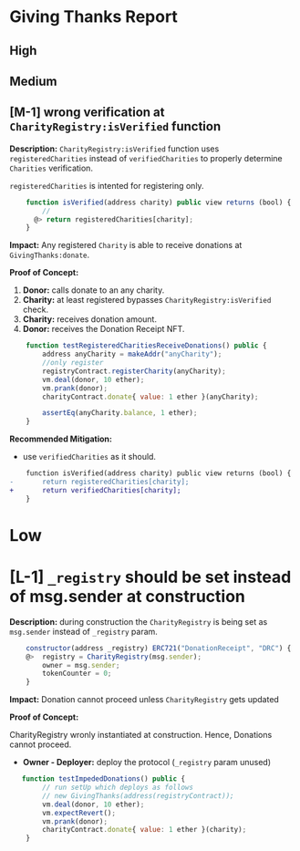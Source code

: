 # Giving Thanks Report

## High

## Medium

## [M-1] wrong verification at `CharityRegistry:isVerified` function

**Description:** `CharityRegistry:isVerified` function uses `registeredCharities` instead of `verifiedCharities` to properly determine `Charities` verification.

`registeredCharities` is intented for registering only.

```javascript
    function isVerified(address charity) public view returns (bool) {
        //
      @> return registeredCharities[charity];
    }
```

**Impact:** Any registered `Charity` is able to receive donations at `GivingThanks:donate`.

**Proof of Concept:**

1. **Donor:** calls donate to an any charity.
2. **Charity:** at least registered bypasses `CharityRegistry:isVerified` check.
3. **Charity:** receives donation amount.
4. **Donor:** receives the Donation Receipt NFT.

```javascript
    function testRegisteredCharitiesReceiveDonations() public {
        address anyCharity = makeAddr("anyCharity");
        //only register
        registryContract.registerCharity(anyCharity);
        vm.deal(donor, 10 ether);
        vm.prank(donor);
        charityContract.donate{ value: 1 ether }(anyCharity);

        assertEq(anyCharity.balance, 1 ether);
    }
```

**Recommended Mitigation:**

- use `verifiedCharities` as it should.

```diff
    function isVerified(address charity) public view returns (bool) {
-       return registeredCharities[charity];
+       return verifiedCharities[charity];
    }
```

# Low

# [L-1] `_registry` should be set instead of msg.sender at construction

**Description:** during construction the `CharityRegistry` is being set as `msg.sender` instead of `_registry` param.

```javascript
    constructor(address _registry) ERC721("DonationReceipt", "DRC") {
    @>  registry = CharityRegistry(msg.sender);
        owner = msg.sender;
        tokenCounter = 0;
    }
```

**Impact:** Donation cannot proceed unless `CharityRegistry` gets updated

**Proof of Concept:**

CharityRegistry wronly instantiated at construction. Hence, Donations cannot proceed.

- **Owner - Deployer:** deploy the protocol (`_registry` param unused)

```javascript
   function testImpededDonations() public {
        // run setUp which deploys as follows
        // new GivingThanks(address(registryContract));
        vm.deal(donor, 10 ether);
        vm.expectRevert();
        vm.prank(donor);
        charityContract.donate{ value: 1 ether }(charity);
    }
```
